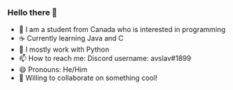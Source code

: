 ### Hello there 👋


- 🍁 I am a student from Canada who is interested in programming 
- ☕ Currently learning Java and C
- 🐍 I mostly work with Python
- 📫 How to reach me: Discord username: avslav#1899
- 😄 Pronouns: He/Him
- 🤝 Willing to collaborate on something cool!

